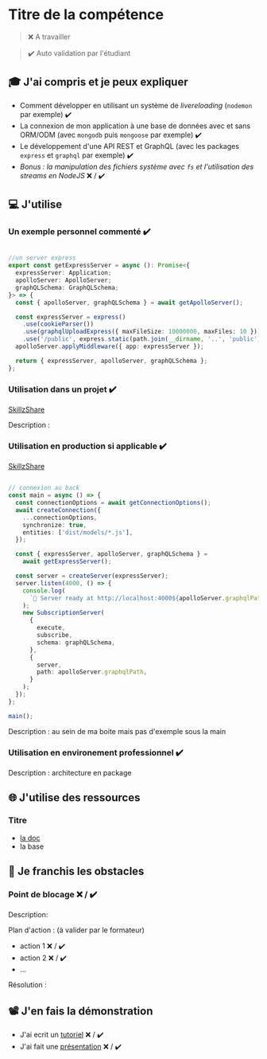 # Titre de la compétence

> ❌ A travailler

> ✔️ Auto validation par l'étudiant

## 🎓 J'ai compris et je peux expliquer

- Comment développer en utilisant un système de *livereloading* (`nodemon` par exemple) ✔️
- La connexion de mon application à une base de données avec et sans ORM/ODM (avec `mongodb` puis `mongoose` par exemple) ✔️
- Le développement d'une API REST et GraphQL (avec les packages `express` et `graphql` par exemple)  ✔️
- *Bonus : la manipulation des fichiers système avec `fs` et l'utilisation des streams en NodeJS* ❌ / ✔️

## 💻 J'utilise

### Un exemple personnel commenté  ✔️

```ts

//un server express
export const getExpressServer = async (): Promise<{
  expressServer: Application;
  apolloServer: ApolloServer;
  graphQLSchema: GraphQLSchema;
}> => {
  const { apolloServer, graphQLSchema } = await getApolloServer();

  const expressServer = express()
    .use(cookieParser())
    .use(graphqlUploadExpress({ maxFileSize: 10000000, maxFiles: 10 }))
    .use('/public', express.static(path.join(__dirname, '..', 'public')));
  apolloServer.applyMiddleware({ app: expressServer });

  return { expressServer, apolloServer, graphQLSchema };
};

```

### Utilisation dans un projet  ✔️

[SkillzShare](https://github.com/WildCodeSchool/2020-11-wns-remote2-groupe5-projet)

Description :

### Utilisation en production si applicable ✔️

[SkillzShare](https://skillzshare.wns.wilders.dev/)

```ts

// connexion au back
const main = async () => {
  const connectionOptions = await getConnectionOptions();
  await createConnection({
    ...connectionOptions,
    synchronize: true,
    entities: ['dist/models/*.js'],
  });

  const { expressServer, apolloServer, graphQLSchema } =
    await getExpressServer();

  const server = createServer(expressServer);
  server.listen(4000, () => {
    console.log(
      `🚀 Server ready at http://localhost:4000${apolloServer.graphqlPath}`
    );
    new SubscriptionServer(
      {
        execute,
        subscribe,
        schema: graphQLSchema,
      },
      {
        server,
        path: apolloServer.graphqlPath,
      }
    );
  });
};

main();

```

Description : au sein de ma boite mais pas d'exemple sous la main

### Utilisation en environement professionnel ✔️

Description : architecture en package

## 🌐 J'utilise des ressources

### Titre

- [la doc](http://expressjs.com/fr/4x/api.html#res)
- la base

## 🚧 Je franchis les obstacles

### Point de blocage ❌ / ✔️

Description:

Plan d'action : (à valider par le formateur)

- action 1 ❌ / ✔️
- action 2 ❌ / ✔️
- ...

Résolution :

## 📽️ J'en fais la démonstration

- J'ai ecrit un [tutoriel](...) ❌ / ✔️
- J'ai fait une [présentation](...) ❌ / ✔️
